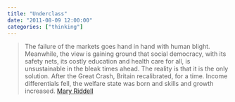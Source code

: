 ```yaml
---
title: "Underclass"
date: "2011-08-09 12:00:00"
categories: ["thinking"]
---
```



> The failure of the markets goes hand in hand with human blight. Meanwhile, the view is gaining ground that social democracy, with its safety nets, its costly education and health care for all, is unsustainable in the bleak times ahead. The reality is that it is the only solution. After the Great Crash, Britain recalibrated, for a time. Income differentials fell, the welfare state was born and skills and growth increased. [Mary Riddell](https://www.telegraph.co.uk/news/uknews/law-and-order/8630533/Riots-the-underclass-lashes-out.html)
